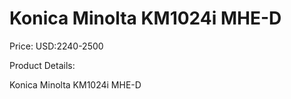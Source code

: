 # Konica Minolta KM1024i MHE-D

Price: USD:2240-2500

Product Details:

Konica Minolta KM1024i MHE-D